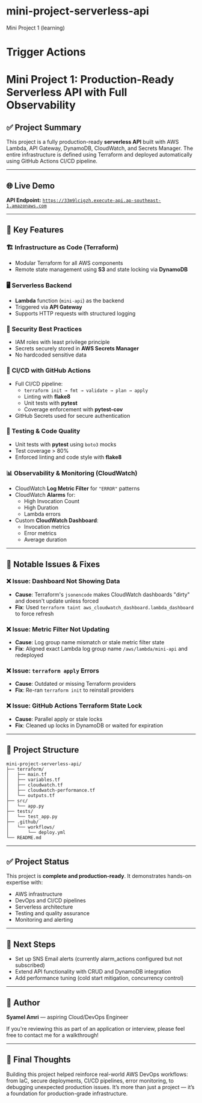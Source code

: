 # mini-project-serverless-api
Mini Project 1 (learning)
# Trigger Actions
# Mini Project 1: Production-Ready Serverless API with Full Observability

## ✅ Project Summary
This project is a fully production-ready **serverless API** built with AWS Lambda, API Gateway, DynamoDB, CloudWatch, and Secrets Manager. The entire infrastructure is defined using Terraform and deployed automatically using GitHub Actions CI/CD pipeline.

---

## 🌐 Live Demo
**API Endpoint:** [`https://33m9lcigzh.execute-api.ap-southeast-1.amazonaws.com`](https://33m9lcigzh.execute-api.ap-southeast-1.amazonaws.com)

---

## 🚀 Key Features

### 🏗️ Infrastructure as Code (Terraform)
- Modular Terraform for all AWS components
- Remote state management using **S3** and state locking via **DynamoDB**

### 🖥️ Serverless Backend
- **Lambda** function (`mini-api`) as the backend
- Triggered via **API Gateway**
- Supports HTTP requests with structured logging

### 🔐 Security Best Practices
- IAM roles with least privilege principle
- Secrets securely stored in **AWS Secrets Manager**
- No hardcoded sensitive data

### 🔄 CI/CD with GitHub Actions
- Full CI/CD pipeline:
  - `terraform init → fmt → validate → plan → apply`
  - Linting with **flake8**
  - Unit tests with **pytest**
  - Coverage enforcement with **pytest-cov**
- GitHub Secrets used for secure authentication

### 🧪 Testing & Code Quality
- Unit tests with **pytest** using `boto3` mocks
- Test coverage > 80%
- Enforced linting and code style with **flake8**

### 📊 Observability & Monitoring (CloudWatch)
- CloudWatch **Log Metric Filter** for `"ERROR"` patterns
- CloudWatch **Alarms** for:
  - High Invocation Count
  - High Duration
  - Lambda errors
- Custom **CloudWatch Dashboard**:
  - Invocation metrics
  - Error metrics
  - Average duration

---

## 🐞 Notable Issues & Fixes

### ❌ Issue: Dashboard Not Showing Data
- **Cause**: Terraform's `jsonencode` makes CloudWatch dashboards "dirty" and doesn't update unless forced
- **Fix**: Used `terraform taint aws_cloudwatch_dashboard.lambda_dashboard` to force refresh

### ❌ Issue: Metric Filter Not Updating
- **Cause**: Log group name mismatch or stale metric filter state
- **Fix**: Aligned exact Lambda log group name `/aws/lambda/mini-api` and redeployed

### ❌ Issue: `terraform apply` Errors
- **Cause**: Outdated or missing Terraform providers
- **Fix**: Re-ran `terraform init` to reinstall providers

### ❌ Issue: GitHub Actions Terraform State Lock
- **Cause**: Parallel apply or stale locks
- **Fix**: Cleaned up locks in DynamoDB or waited for expiration

---

## 📁 Project Structure
```
mini-project-serverless-api/
├── terraform/
│   ├── main.tf
│   ├── variables.tf
│   ├── cloudwatch.tf
│   ├── cloudwatch-performance.tf
│   └── outputs.tf
├── src/
│   └── app.py
├── tests/
│   └── test_app.py
├── .github/
│   └── workflows/
│       └── deploy.yml
└── README.md
```

---

## ✅ Project Status
This project is **complete and production-ready**. It demonstrates hands-on expertise with:
- AWS infrastructure
- DevOps and CI/CD pipelines
- Serverless architecture
- Testing and quality assurance
- Monitoring and alerting

---

## 🧠 Next Steps
- Set up SNS Email alerts (currently alarm_actions configured but not subscribed)
- Extend API functionality with CRUD and DynamoDB integration
- Add performance tuning (cold start mitigation, concurrency control)

---

## 📣 Author
**Syamel Amri** — aspiring Cloud/DevOps Engineer

If you're reviewing this as part of an application or interview, please feel free to contact me for a walkthrough!

---

## 🏁 Final Thoughts
Building this project helped reinforce real-world AWS DevOps workflows: from IaC, secure deployments, CI/CD pipelines, error monitoring, to debugging unexpected production issues. It’s more than just a project — it’s a foundation for production-grade infrastructure.
